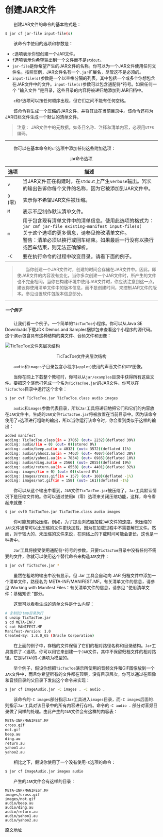 # 创建JAR文件

&emsp;&emsp;创建JAR文件的命令的基本格式是：

```bash
$ jar cf jar-file input-file(s)
```

&emsp;&emsp;该命令中使用的选项和参数是：

- `c`选项表示你想创建一个JAR文件。
- `f`选项表示你希望输出到一个文件而不是`stdout`。
- `jar-file`是你希望产生的JAR文件的名称。你可以为一个JAR文件使用任何文件名。按照惯例，JAR文件名有一个`.jar`扩展名，尽管这不是必须的。
- `input-file(s)`参数是一个以空格分隔的列表，其中包括一个或多个你想包含在JAR文件中的文件。`input-file(s)`参数可以包含通配符*符号。如果任何一个 "输入文件 "是目录，这些目录的内容将被递归地添加到JAR归档中。

&emsp;&emsp;`c`和`f`选项可以按任何顺序出现，但它们之间不能有任何空格。

&emsp;&emsp;该命令将生成一个压缩的JAR文件，并将其放在当前目录中。该命令还将为JAR归档文件生成一个默认的清单文件。

> 注意：
> JAR文件中的元数据，如条目名称、注释和清单内容，必须用`UTF8`编码。



---



&emsp;&emsp;你可以在基本命令的`cf`选项中添加任何这些附加选项：

<center>jar命令选项</center>

| 选项     | 描述                                                         |
| -------- | ------------------------------------------------------------ |
| `v`      | 当JAR文件正在构建时，在`stdout`上产生`verbose`输出。冗长的输出告诉你每个文件的名称，因为它被添加到JAR文件中。 |
| `0` (零) | 表示你不希望JAR文件被压缩。                                  |
| `M`      | 表示不应制作默认清单文件。                                   |
| `m`      | 用于包含现有清单文件中的清单信息。使用此选项的格式为：<br />`jar cmf jar-file existing-manifest input-file(s)`<br />关于这个选项的更多信息，请参见修改清单文件。<br />警告：清单必须以换行或回车结束。如果最后一行没有以换行或回车结束，则无法正确解析。 |
| `-C`     | 要在执行命令的过程中改变目录。请看下面的例子。               |

> &emsp;&emsp;当你创建一个JAR文件时，创建的时间会存储在JAR文件中。因此，即使JAR文件的内容没有变化，当你多次创建一个JAR文件时，所产生的文件也不完全相同。当你在构建环境中使用JAR文件时，你应该注意到这一点。建议你使用清单文件中的版本信息，而不是创建时间，来控制JAR文件的版本。参见设置软件包版本信息部分。



---



##### 一个例子

&emsp;&emsp;让我们看一个例子。一个简单的`TicTacToe`小程序。你可以从Java SE Downloads下载JDK Demos and Samples捆绑包来查看这个小程序的源代码。这个演示包含具有这种结构的类文件、音频文件和图像：

![TicTacToe文件夹层次结构](https://docs.oracle.com/javase/tutorial/figures/deployment/jar/ticTacToeJar.gif)

<center>TicTacToe文件夹层次结构</center>

&emsp;&emsp;`audio`和`images`子目录包含小程序(`applet`)使用的声音文件和`GIF`图像。

&emsp;&emsp;当你在网上下载整个教程时，你可以从`jar/examples`目录中获得所有这些文件。要把这个演示打包成一个名为`TicTacToe.jar`的JAR文件，你可以在`TicTacToe`目录中运行这个命令：

```bash
$ jar cvf TicTacToe.jar TicTacToe.class audio images
```

&emsp;&emsp;`audio`和`images`参数代表目录，所以`Jar`工具将递归地把它们和它们的内容放在`JAR`文件中。生成的`JAR`文件`TicTacToe.jar`将被放置在当前目录中。因为该命令使用了`v`选项进行粗略的输出，所以当你运行该命令时，你会看到类似于这样的输出：

```bash
added manifest
adding: TicTacToe.class(in = 3705) (out= 2232)(deflated 39%)
adding: audio/(in = 0) (out= 0)(stored 0%)
adding: audio/beep.au(in = 4032) (out= 3572)(deflated 11%)
adding: audio/yahoo2.au(in = 7463) (out= 4607)(deflated 38%)
adding: audio/yahoo1.au(in = 7834) (out= 6985)(deflated 10%)
adding: audio/ding.au(in = 2566) (out= 2055)(deflated 19%)
adding: audio/return.au(in = 6558) (out= 4401)(deflated 32%)
adding: images/(in = 0) (out= 0)(stored 0%)
adding: images/cross.gif(in = 157) (out= 160)(deflated -1%)
adding: images/not.gif(in = 158) (out= 161)(deflated -1%)
```

&emsp;&emsp;你可以从这个输出中看到，`JAR`文件`TicTacToe.jar`被压缩了。`Jar`工具默认情况下是压缩文件的。你可以通过使用`0`（零）选项来关闭压缩功能，这样，命令看起来就像：

```bash
$ jar cvf0 TicTacToe.jar TicTacToe.class audio images
```

&emsp;&emsp;你可能想避免压缩，例如，为了提高浏览器加载`JAR`文件的速度。未压缩的`JAR`文件通常可以比压缩的文件更快加载，因为在加载过程中不需要解压文件。然而，对于较大的、未压缩的文件来说，在网络上的下载时间可能会更长，这也是一种折中。

&emsp;&emsp;`Jar`工具将接受使用通配符`*`符号的参数。只要`TicTacToe`目录中没有任何不需要的文件，你就可以使用这个替代命令来构造`JAR`文件：

```bash
$ jar cvf TicTacToe.jar *
```

&emsp;&emsp;虽然在粗略的输出中没有显示，但 Jar 工具会自动向 JAR 归档文件中添加一个清单文件，路径名为 META-INF/MANIFEST.MF。有关清单文件的信息，请参见 Working with Manifest Files：有关清单文件的信息，请参见 "使用清单文件：基础知识 "部分。

&emsp;&emsp;这里可以看看生成的清单文件是什么内容：

```bash
# 复制到/tmp目录执行
$ unzip TicTacToe.jar
$ cd META-INF/
$ cat MANIFEST.MF
Manifest-Version: 1.0
Created-By: 1.8.0_65 (Oracle Corporation)

```

&emsp;&emsp;在上面的例子中，存档的文件保留了它们的相对路径名称和目录结构。`Jar`工具提供了`-C`选项，你可以用它来创建一个`JAR`文件，其中不保留归档文件的相对路径。它是以`TAR`的`-C`选项为模型的。

&emsp;&emsp;举个例子，假设你想把`TicTacToe`演示所使用的音频文件和GIF图像放到一个`JAR`文件中，而且你希望所有的文件都在顶层，没有目录层次。你可以通过在图像和音频目录的父目录下发出这个命令来实现：

```bash
$ jar cf ImageAudio.jar -C images . -C audio .
```

&emsp;&emsp;该命令的`-C images`部分指示`Jar`工具进入`images`目录，而`-C images`后面的`.`则指示`Jar`工具对该目录中的所有内容进行存档。命令的`-C audio .` 部分对音频目录做了同样的处理。由此产生的`JAR`文件会有这样的内容表：

```bash
META-INF/MANIFEST.MF
cross.gif
not.gif
beep.au
ding.au
return.au
yahoo1.au
yahoo2.au
```

&emsp;&emsp;相比之下，假设你使用了一个没有使用`-C`选项的命令：

```bash
$ jar cf ImageAudio.jar images audio
```

&emsp;&emsp;产生的`JAR`文件会有这样的目录：

```
META-INF/MANIFEST.MF
images/cross.gif
images/not.gif
audio/beep.au
audio/ding.au
audio/return.au
audio/yahoo1.au
audio/yahoo2.au
```





[原文地址](https://docs.oracle.com/javase/tutorial/deployment/jar/build.html)

